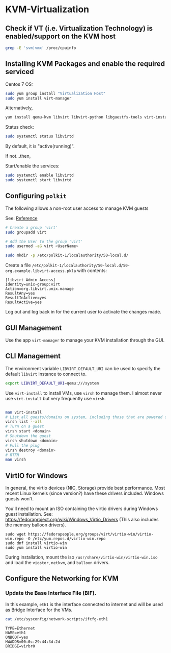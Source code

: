 # KVM-Virtualization

## Check if VT (i.e. Virtualization Technology) is enabled/support on the KVM host

```sh
grep -E 'svm|vmx' /proc/cpuinfo
```

## Installing KVM Packages and enable the required serviced

Centos 7 OS:

```sh
sudo yum group install "Virtualization Host"
sudo yum install virt-manager
```

Alternatively, 
```sh
yum install qemu-kvm libvirt libvirt-python libguestfs-tools virt-install -y
```

Status check:
```sh
sudo systemctl status libvirtd
```
By default, it is "active(running)". 

If not...then,

Start/enable the services:
```sh
sudo systemctl enable libvirtd
sudo systemctl start libvirtd
```


## Configuring `polkit`

The following allows a non-root user access to manage KVM guests

See: [Reference](http://www.linuxsysadmintutorials.com/configure-polkit-to-run-virsh-as-a-normal-user/)

```sh
# Create a group 'virt'
sudo groupadd virt

# Add the User to the group 'virt' 
sudo usermod -aG virt <UserName>

sudo mkdir -p /etc/polkit-1/localauthority/50-local.d/
```

Create a file `/etc/polkit-1/localauthority/50-local.d/50-org.example.libvirt-access.pkla` with contents:

```
[libvirt Admin Access]
Identity=unix-group:virt
Action=org.libvirt.unix.manage
ResultAny=yes
ResultInActive=yes
ResultActive=yes
```

Log out and log back in for the current user to activate the changes made.

## GUI Management

Use the app `virt-manager` to manage your KVM installation through the GUI.


## CLI Management

The environment variable `LIBVIRT_DEFAULT_URI` can be used to specify the default `libvirt` instance to connect to.

```sh
export LIBVIRT_DEFAULT_URI=qemu:///system
```

Use `virt-install` to install VMs, use `virsh` to manage them. I almost never use `virt-install` but very frequently use `virsh`.

```sh

man virt-install
# List all guests/domains on system, including those that are powered off
virsh list --all
# Turn on a guest
virsh start <domain>
# Shutdown the guest
virsh shutdown <domain>
# Pull the plug
virsh destroy <domain>
# RTFM
man virsh

```

## VirtIO for Windows

In general, the virtio devices (NIC, Storage) provide best performance. Most recent Linux kernels (since version?) have these drivers included. Windows guests won't.

You'll need to mount an ISO containing the virtio drivers during Windows guest installation. See: https://fedoraproject.org/wiki/Windows_Virtio_Drivers (This also includes the memory balloon drivers).

    sudo wget https://fedorapeople.org/groups/virt/virtio-win/virtio-win.repo -O /etc/yum.repos.d/virtio-win.repo
    sudo dnf install virtio-win
    sudo yum install virtio-win

During installation, mount the iso `/usr/share/virtio-win/virtio-win.iso` and load the `viostor`, `netkvm`, and `balloon` drivers.


## Configure the Networking for KVM

### Update the Base Interface File (BIF).
In this example, `eth1` is the interface connected to internet and will be used as Bridge Interface for the VMs.

```sh
cat /etc/sysconfig/network-scripts/ifcfg-eth1
```

```
TYPE=Ethernet
NAME=eth1
ONBOOT=yes
HWADDR=00:0c:29:44:3d:2d
BRIDGE=virbr0
```

### 




























